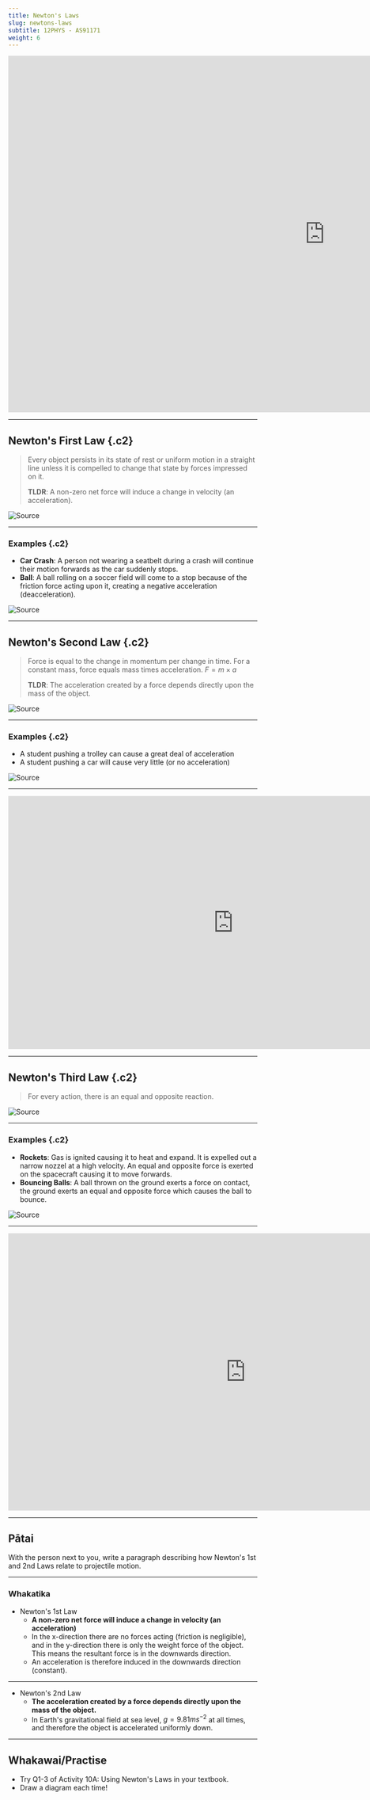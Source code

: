 ```yaml
---
title: Newton's Laws
slug: newtons-laws
subtitle: 12PHYS - AS91171
weight: 6
---
```


<iframe width="1280" height="720" src="https://www.youtube.com/embed/9UKGPOwR-iw" frameborder="0" allow="accelerometer; autoplay; clipboard-write; encrypted-media; gyroscope; picture-in-picture" allowfullscreen></iframe>

---

## Newton's First Law {.c2}

> Every object persists in its state of rest or uniform motion in a straight line unless it is compelled to change that state by forces impressed on it.
>
> __TLDR__: A non-zero net force will induce a change in velocity (an acceleration).

![[Source](https://imgur.com/r/physicsgifs/DSz2wbg)](https://i.imgur.com/DSz2wbg.gif?1)

---

### Examples {.c2}

- __Car Crash__: A person not wearing a seatbelt during a crash will continue their motion forwards as the car suddenly stops.
- __Ball__: A ball rolling on a soccer field will come to a stop because of the friction force acting upon it, creating a negative acceleration (deacceleration).

![[Source](https://gfycat.com/discover/first-law-gifs)](https://thumbs.gfycat.com/JauntyLegitimateKinglet-max-1mb.gif)

---

## Newton's Second Law {.c2}

> Force is equal to the change in momentum per change in time. For a constant mass, force equals mass times acceleration. $F=m \times a$
> 
> __TLDR__: The acceleration created by a force depends directly upon the mass of the object.

![[Source](https://app.emaze.com/@ACOZTCTZ)](https://userscontent2.emaze.com/images/40317562-a195-4290-9548-2be494a056d5/e53d44b5-412a-4189-856b-d3a2f2f5090b.gif)

---

### Examples {.c2}

- A student pushing a trolley can cause a great deal of acceleration
- A student pushing a car will cause very little (or no acceleration)

![[Source](https://makeagif.com/gif/stacked-ball-drop--lHlSY)](https://i.makeagif.com/media/6-30-2016/-lHlSY.gif)

---

<iframe width="909" height="511" src="https://www.youtube.com/embed/On1CsbTwlDs" title="YouTube video player" frameborder="0" allow="accelerometer; autoplay; clipboard-write; encrypted-media; gyroscope; picture-in-picture" allowfullscreen></iframe>

---

## Newton's Third Law {.c2}

> For every action, there is an equal and opposite reaction.

![[Source](https://www.pinterest.nz/pin/283163895306707037/)](https://i.pinimg.com/originals/91/65/53/91655338cb8e83a5173cf1fe230e6e84.jpg)

---

### Examples {.c2}

- __Rockets__: Gas is ignited causing it to heat and expand. It is expelled out a narrow nozzel at a high velocity. An equal and opposite force is exerted on the spacecraft causing it to move forwards.
- __Bouncing Balls__: A ball thrown on the ground exerts a force on contact, the ground exerts an equal and opposite force which causes the ball to bounce.

![[Source](https://giphy.com/gifs/space-astronomy-tXLpxypfSXvUc)](https://media1.giphy.com/media/tXLpxypfSXvUc/giphy.gif?cid=ecf05e47z4jcc36qopxemoaw7ktazp5350nz8c2n0f4xz86h&rid=giphy.gif)

---

<iframe width="960" height="560" src="https://www.youtube.com/embed/8yis7GzlXNM" frameborder="0" allow="accelerometer; autoplay; clipboard-write; encrypted-media; gyroscope; picture-in-picture" allowfullscreen></iframe>

---

## Pātai

With the person next to you, write a paragraph describing how Newton's 1st and 2nd Laws relate to projectile motion.

---

### Whakatika

- Newton's 1st Law
    + __A non-zero net force will induce a change in velocity (an acceleration)__
    + In the x-direction there are no forces acting (friction is negligible), and in the y-direction there is only the weight force of the object. This means the resultant force is in the downwards direction.
    + An acceleration is therefore induced in the downwards direction (constant).

---

- Newton's 2nd Law
    + __The acceleration created by a force depends directly upon the mass of the object.__
    + In Earth's gravitational field at sea level, $g=9.81ms^{-2}$ at all times, and therefore the object is accelerated uniformly down.

---

## Whakawai/Practise

- Try Q1-3 of Activity 10A: Using Newton's Laws in your textbook.
- Draw a diagram each time!
